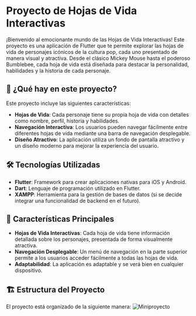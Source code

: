 # Proyecto de Hojas de Vida Interactivas

¡Bienvenido al emocionante mundo de las Hojas de Vida Interactivas! Este proyecto es una aplicación de Flutter que te permite explorar las hojas de vida de personajes icónicos de la cultura pop, cada uno presentado de manera visual y atractiva. Desde el clásico Mickey Mouse hasta el poderoso Bumblebee, cada hoja de vida está diseñada para destacar la personalidad, habilidades y la historia de cada personaje.

## 🚀 ¿Qué hay en este proyecto?

Este proyecto incluye las siguientes características:

- **Hojas de Vida**: Cada personaje tiene su propia hoja de vida con detalles como nombre, perfil, historia y habilidades.
- **Navegación Interactiva**: Los usuarios pueden navegar fácilmente entre diferentes hojas de vida mediante una barra de navegación desplegable.
- **Diseño Atractivo**: La aplicación utiliza un fondo de pantalla atractivo y un diseño moderno para mejorar la experiencia del usuario.

## 🛠️ Tecnologías Utilizadas

- **Flutter**: Framework para crear aplicaciones nativas para iOS y Android.
- **Dart**: Lenguaje de programación utilizado en Flutter.
- **XAMPP**: Herramienta para la gestión de bases de datos (si se decide integrar una funcionalidad de backend en el futuro).

## 🌟 Características Principales

- **Hojas de Vida Interactivas**: Cada hoja de vida tiene información detallada sobre los personajes, presentada de forma visualmente atractiva.
- **Navegación Desplegable**: Un menú de navegación en la parte superior permite a los usuarios acceder fácilmente a todas las hojas de vida.
- **Adaptabilidad**: La aplicación es adaptable y se verá bien en cualquier dispositivo.

## 🏗️ Estructura del Proyecto

El proyecto está organizado de la siguiente manera:
![Miniproyecto](https://github.com/user-attachments/assets/0196ec92-c9ad-43f7-ae40-c1466424090f)

